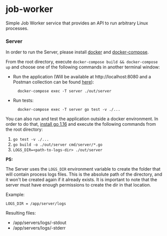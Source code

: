 # job-worker

Simple Job Worker service that provides an API to run arbitrary Linux processes.

###  Server
In order to run the Server, please install [docker](https://docs.docker.com/get-docker/) and [docker-compose](https://docs.docker.com/compose/install/).

From the root directory, execute `docker-compose build && docker-compose up` and choose one of the following commands in another terminal window:

* Run the application (Will be available at http://localhost:8080 and a Postman collection can be found [here](assets/postman)):

        docker-compose exec -T server ./out/server

* Run tests:

        docker-compose exec -T server go test -v ./...

You can also run and test the application outside a docker environment. In order to do that, [install go 1.16](https://golang.org/doc/install) and execute the following commands from the root directory:

1. `go test -v ./...`
2. `go build -o ./out/server cmd/server/*.go`
3. `LOGS_DIR=<path-to-logs-dir> ./out/server`

<strong>PS:</strong>

The Server uses the `LOGS_DIR` environment variable to create the folder that will contain process logs files. This is the
absolute path of the directory, and it won't be created again if it already exists. It is important to note that the server
must have enough permissions to create the dir in that location.

Example:

`LOGS_DIR = /app/server/logs`

Resulting files:

* /app/servers/logs/<job-id>-stdout
* /app/servers/logs/<job-id>-stderr
